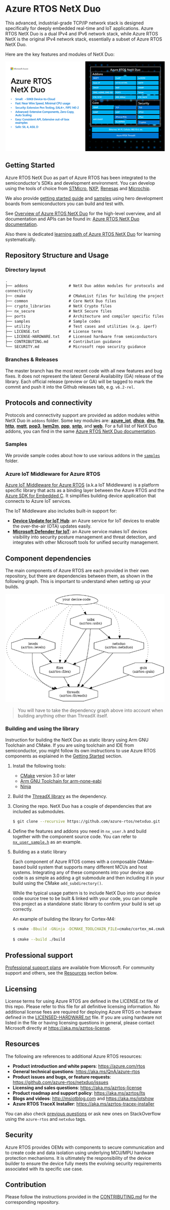 # Azure RTOS NetX Duo

This advanced, industrial-grade TCP/IP network stack is designed specifically for deeply embedded real-time and IoT applications. Azure RTOS NetX Duo is a dual IPv4 and IPv6 network stack, while Azure RTOS NetX is the original IPv4 network stack, essentially a subset of Azure RTOS NetX Duo.

Here are the key features and modules of NetX Duo:

![NetX Duo Key Features](./docs/netx-duo-features.png)

## Getting Started

Azure RTOS NetX Duo as part of Azure RTOS has been integrated to the semiconductor's SDKs and development environment. You can develop using the tools of choice from [STMicro](https://www.st.com/content/st_com/en/campaigns/x-cube-azrtos-azure-rtos-stm32.html), [NXP](https://www.nxp.com/design/software/embedded-software/azure-rtos-for-nxp-microcontrollers:AZURE-RTOS), [Renesas](https://github.com/renesas/azure-rtos) and [Microchip](https://mu.microchip.com/get-started-simplifying-your-iot-design-with-azure-rtos).

We also provide [getting started guide](https://github.com/azure-rtos/getting-started) and [samples](https://github.com/azure-rtos/samples) using hero development boards from semiconductors you can build and test with.

See [Overview of Azure RTOS NetX Duo](https://learn.microsoft.com/azure/rtos/netx-duo/overview-netx-duo) for the high-level overview, and all documentation and APIs can be found in: [Azure RTOS NetX Duo documentation](https://learn.microsoft.com/azure/rtos/netx-duo/).

Also there is dedicated [learning path of Azure RTOS NetX Duo](https://learn.microsoft.com/training/paths/azure-rtos-netx-duo/) for learning systematically.

## Repository Structure and Usage

### Directory layout

    .
    ├── addons                  # NetX Duo addon modules for protocols and connectivity
    ├── cmake                   # CMakeList files for building the project
    ├── common                  # Core NetX Duo files
    ├── crypto_libraries        # NetX Crypto files
    ├── nx_secure               # NetX Secure files
    ├── ports                   # Architecture and compiler specific files
    ├── samples                 # Sample codes
    ├── utility                 # Test cases and utilities (e.g. iperf)
    ├── LICENSE.txt             # License terms
    ├── LICENSE-HARDWARE.txt    # Licensed hardware from semiconductors
    ├── CONTRIBUTING.md         # Contribution guidance
    └── SECURITY.md             # Microsoft repo security guidance

### Branches & Releases

The master branch has the most recent code with all new features and bug fixes. It does not represent the latest General Availability (GA) release of the library. Each official release (preview or GA) will be tagged to mark the commit and push it into the Github releases tab, e.g. `v6.2-rel`.

## Protocols and connectivity

Protocols and connectivity support are provided as addon modules within NetX Duo in `addons` folder. Some key modules are: [**azure_iot**](https://github.com/azure-rtos/netxduo/tree/master/addons/azure_iot), [**dhcp**](https://learn.microsoft.com/azure/rtos/netx-duo/netx-duo-dhcp-client/chapter1), [**dns**](https://learn.microsoft.com/azure/rtos/netx-duo/netx-duo-dns/chapter1), [**ftp**](https://learn.microsoft.com/azure/rtos/netx-duo/netx-duo-dns/chapter1), [**http**](https://learn.microsoft.com/azure/rtos/netx-duo/netx-duo-http/chapter1), [**mqtt**](https://learn.microsoft.com/azure/rtos/netx-duo/netx-duo-mqtt/chapter1), [**pop3**](https://learn.microsoft.com/azure/rtos/netx-duo/netx-duo-pop3-client/chapter1), [**lwm2m**](https://learn.microsoft.com/azure/rtos/netx-duo/netx-duo-lwm2m/chapter1), [**ppp**](https://learn.microsoft.com/azure/rtos/netx-duo/netx-duo-ppp/chapter1), [**sntp**](https://learn.microsoft.com/azure/rtos/netx-duo/netx-duo-sntp-client/chapter1), and [**web**](https://learn.microsoft.com/azure/rtos/netx-duo/netx-duo-web-http/chapter1). For a full list of NetX Duo addons, you can find in the same [Azure RTOS NetX Duo documentation](https://learn.microsoft.com/azure/rtos/netx-duo/).

### Samples

We provide sample codes about how to use various addons in the [`samples`](./samples/) folder.

### Azure IoT Middleware for Azure RTOS

[Azure IoT Middleware for Azure RTOS](https://github.com/azure-rtos/netxduo/tree/master/addons/azure_iot) (a.k.a IoT Middleware) is a platform specific library that acts as a binding layer between the Azure RTOS and the [Azure SDK for Embedded C](https://github.com/Azure/azure-sdk-for-c). It simplifies building device application that connects to Azure IoT services.

The IoT Middleware also includes built-in support for:

- **[Device Update for IoT Hub](https://learn.microsoft.com/azure/iot-hub-device-update/device-update-azure-real-time-operating-system)**: an Azure service for IoT devices to enable the over-the-air (OTA) updates easily.
- **[Microsoft Defender for IoT](https://learn.microsoft.com/azure/defender-for-iot/device-builders/iot-security-azure-rtos)**: an Azure service makes IoT devices visibility into security posture management and threat detection, and integrates with other Microsoft tools for unified security management.

## Component dependencies

The main components of Azure RTOS are each provided in their own repository, but there are dependencies between them, as shown in the following graph. This is important to understand when setting up your builds.

![dependency graph](docs/deps.png)

> You will have to take the dependency graph above into account when building anything other than ThreadX itself.

### Building and using the library

Instruction for building the NetX Duo as static library using Arm GNU Toolchain and CMake. If you are using toolchain and IDE from semiconductor, you might follow its own instructions to use Azure RTOS components as explained in the [Getting Started](#getting-started) section.

1. Install the following tools:

    * [CMake](https://cmake.org/download/) version 3.0 or later
    * [Arm GNU Toolchain for arm-none-eabi](https://developer.arm.com/downloads/-/arm-gnu-toolchain-downloads)
    * [Ninja](https://ninja-build.org/)

1. Build the [ThreadX library](https://github.com/azure-rtos/threadx#building-and-using-the-library) as the dependency.

1. Cloning the repo. NetX Duo has a couple of dependencies that are included as submodules.

    ```bash
    $ git clone --recursive https://github.com/azure-rtos/netxduo.git
    ```

1. Define the features and addons you need in `nx_user.h` and build together with the component source code. You can refer to [`nx_user_sample.h`](https://github.com/azure-rtos/netxduo/blob/master/common/inc/nx_user_sample.h) as an example.

1. Building as a static library

    Each component of Azure RTOS comes with a composable CMake-based build system that supports many different MCUs and host systems. Integrating any of these components into your device app code is as simple as adding a git submodule and then including it in your build using the CMake `add_subdirectory()`.

    While the typical usage pattern is to include NetX Duo into your device code source tree to be built & linked with your code, you can compile this project as a standalone static library to confirm your build is set up correctly.

    An example of building the library for Cortex-M4:

    ```bash
    $ cmake -Bbuild -GNinja -DCMAKE_TOOLCHAIN_FILE=cmake/cortex_m4.cmake .

    $ cmake --build ./build
    ```

## Professional support

[Professional support plans](https://azure.microsoft.com/support/options/) are available from Microsoft. For community support and others, see the [Resources](#resources) section below.

## Licensing

License terms for using Azure RTOS are defined in the LICENSE.txt file of this repo. Please refer to this file for all definitive licensing information. No additional license fees are required for deploying Azure RTOS on hardware defined in the [LICENSED-HARDWARE.txt](./LICENSED-HARDWARE.txt) file. If you are using hardware not listed in the file or having licensing questions in general, please contact Microsoft directly at https://aka.ms/azrtos-license.

## Resources

The following are references to additional Azure RTOS resources:

- **Product introduction and white papers**: https://azure.com/rtos
- **General technical questions**: https://aka.ms/QnA/azure-rtos
- **Product issues and bugs, or feature requests**: https://github.com/azure-rtos/netxduo/issues
- **Licensing and sales questions**: https://aka.ms/azrtos-license
- **Product roadmap and support policy**: https://aka.ms/azrtos/lts
- **Blogs and videos**: http://msiotblog.com and https://aka.ms/iotshow
- **Azure RTOS TraceX Installer**: https://aka.ms/azrtos-tracex-installer

You can also check [previous questions](https://stackoverflow.com/questions/tagged/azure-rtos+netxduo) or ask new ones on StackOverflow using the `azure-rtos` and `netxduo` tags.

## Security

Azure RTOS provides OEMs with components to secure communication and to create code and data isolation using underlying MCU/MPU hardware protection mechanisms. It is ultimately the responsibility of the device builder to ensure the device fully meets the evolving security requirements associated with its specific use case.

## Contribution

Please follow the instructions provided in the [CONTRIBUTING.md](./CONTRIBUTING.md) for the corresponding repository.
